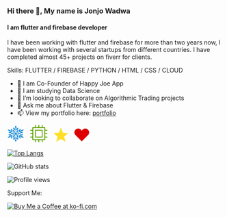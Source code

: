 ### Hi there 👋, My name is Jonjo Wadwa
#### I am flutter and firebase developer

I have been working with flutter and firebase for more than two years now, I have been working with several startups from different countries. I have completed almost 45+ projects on fiverr for clients. 

Skills: FLUTTER / FIREBASE / PYTHON / HTML / CSS / CLOUD

- 🔭 I am Co-Founder of Happy Joe App 
- 🌱 I am studying Data Science 
- 👯 I’m looking to collaborate on Algorithmic Trading projects
- 💬 Ask me about Flutter & Firebase 
- 📫 View my portfolio here: [portfolio](http://levistumcapital.com/app-portfolio/#sec1) 


<a href='https://archiveprogram.github.com/'><img src='https://raw.githubusercontent.com/acervenky/animated-github-badges/master/assets/acbadge.gif' width='40' height='40'></a> <a href='https://docs.github.com/en/developers'><img src='https://raw.githubusercontent.com/acervenky/animated-github-badges/master/assets/devbadge.gif' width='40' height='40'></a> <a href='https://stars.github.com/'><img src='https://raw.githubusercontent.com/acervenky/animated-github-badges/master/assets/starbadge.gif' width='35' height='35'></a> <a href='https://docs.github.com/en/github/supporting-the-open-source-community-with-github-sponsors'><img src='https://raw.githubusercontent.com/acervenky/animated-github-badges/master/assets/sponsorbadge.gif' width='35' height='35'></a> 

[![Top Langs](https://github-readme-stats.vercel.app/api/top-langs/?username=jonjo156)](https://github.com/anuraghazra/github-readme-stats)

![GitHub stats](https://github-readme-stats.vercel.app/api?username=jonjo156&show_icons=true&count_private=true)  

![Profile views](https://gpvc.arturio.dev/jonjo156)  

Support Me:

<a href='https://ko-fi.com/H2H834ROB' target='_blank'><img height='36' style='border:0px;height:36px;' src='https://www.paypal.com/donate/?token=I1WP49zUyyBxlxU5m6eO-Ez_Nubz2HnHKmlhbhe4qezqMqW1Ro2CV4HvQV7YP0iFigw51BE0ggslwSC-&locale.x=EN_US' border='0' alt='Buy Me a Coffee at ko-fi.com' /></a>
